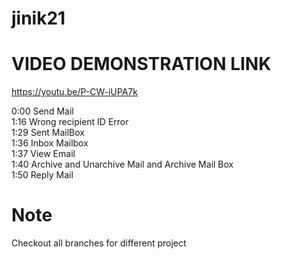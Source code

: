# jinik21 
# VIDEO DEMONSTRATION LINK 

https://youtu.be/P-CW-iUPA7k

0:00 Send Mail \
1:16 Wrong recipient ID Error \
1:29 Sent MailBox \
1:36  Inbox Mailbox \
1:37 View Email \
1:40 Archive and Unarchive Mail and Archive Mail Box \
1:50 Reply Mail 


# Note
Checkout all branches for different project

